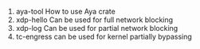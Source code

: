 1. aya-tool
How to use Aya crate
2. xdp-hello
Can be used for full network blocking
3. xdp-log 
Can be used for partial network blocking
4. tc-engress
can be used for kernel partially bypassing
